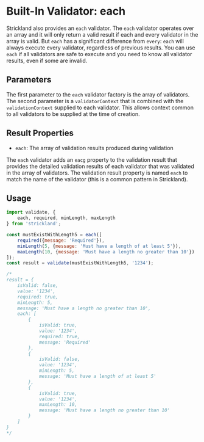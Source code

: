 # Built-In Validator: each

Strickland also provides an `each` validator. The `each` validator operates over an array and it will only return a valid result if each and every validator in the array is valid. But `each` has a significant difference from `every`: `each` will always execute every validator, regardless of previous results. You can use `each` if all validators are safe to execute and you need to know all validator results, even if some are invalid.

## Parameters

The first parameter to the `each` validator factory is the array of validators. The second parameter is a `validatorContext` that is combined with the `validationContext` supplied to each validator. This allows context common to all validators to be supplied at the time of creation.

## Result Properties

* `each`: The array of validation results produced during validation

The `each` validator adds an `eacg` property to the validation result that provides the detailed validation results of each validator that was validated in the array of validators. The validation result property is named `each` to match the name of the validator (this is a common pattern in Strickland).

## Usage

``` jsx
import validate, {
    each, required, minLength, maxLength
} from 'strickland';

const mustExistWithLength5 = each([
    required({message: 'Required'}),
    minLength(5, {message: 'Must have a length of at least 5'}),
    maxLength(10, {message: 'Must have a length no greater than 10'})
]);
const result = validate(mustExistWithLength5, '1234');

/*
result = {
    isValid: false,
    value: '1234',
    required: true,
    minLength: 5,
    message: 'Must have a length no greater than 10',
    each: [
        {
            isValid: true,
            value: '1234',
            required: true,
            message: 'Required'
        },
        {
            isValid: false,
            value: '1234',
            minLength: 5,
            message: 'Must have a length of at least 5'
        },
        {
            isValid: true,
            value: '1234',
            maxLength: 10,
            message: 'Must have a length no greater than 10'
        }
    ]
}
*/
```
